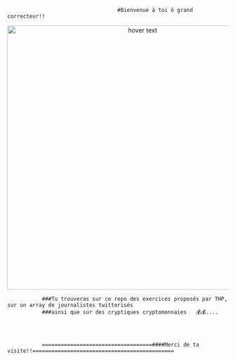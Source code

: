                                        #Bienvenue à toi ô grand correcteur!!


<p align="center">
<img src="/lib/img/money.jpg" width="600" title="hover text">
</p>


               ###Tu trouveras sur ce repo des exercices proposés par THP, sur un array de journalistes twitterisés
               ###ainsi que sur des cryptiques cryptomonnaies   💰💰....




               ===================================####Merci de ta visite!!=============================================


